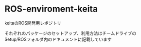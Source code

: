 # ROS-enviroment-keita
keitaのROS開発用レポジトリ

それぞれのパッケージのセットアップ、利用方法はチームドライブのSetup/ROSフォルダ内のドキュメントに記載しています
